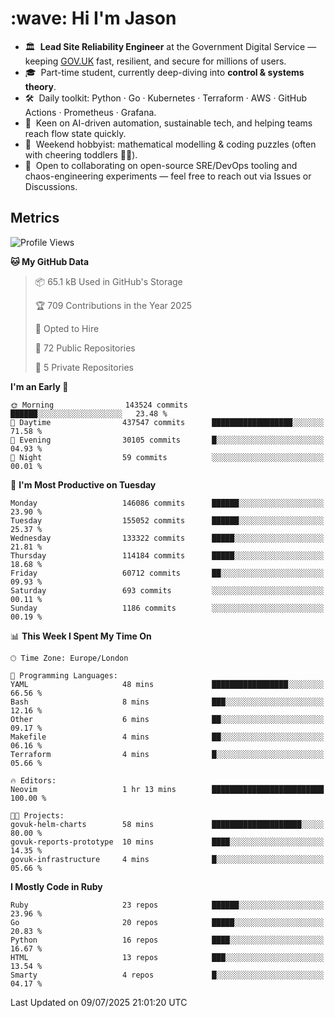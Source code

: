 <h1 align="left" id="jason-title">:wave: Hi I'm Jason</h1>

- 🏛️ &nbsp;**Lead Site Reliability Engineer** at the Government Digital Service — keeping [GOV.UK](https://www.gov.uk/) fast, resilient, and secure for millions of users.  
- 🎓 &nbsp;Part-time student, currently deep-diving into **control & systems theory**.  
- 🛠️ &nbsp;Daily toolkit: Python · Go · Kubernetes · Terraform · AWS · GitHub Actions · Prometheus · Grafana.  
- 🌱 &nbsp;Keen on AI-driven automation, sustainable tech, and helping teams reach flow state quickly.  
- 🧩 &nbsp;Weekend hobbyist: mathematical modelling & coding puzzles (often with cheering toddlers 👶👶). 
- 🤝 &nbsp;Open to collaborating on open-source SRE/DevOps tooling and chaos-engineering experiments — feel free to reach out via Issues or Discussions.


<h2>Metrics</h2>

<!--START_SECTION:waka-->
![Profile Views](http://img.shields.io/badge/Profile%20Views-0-blue)

**🐱 My GitHub Data** 

> 📦 65.1 kB Used in GitHub's Storage 
 > 
> 🏆 709 Contributions in the Year 2025
 > 
> 💼 Opted to Hire
 > 
> 📜 72 Public Repositories 
 > 
> 🔑 5 Private Repositories 
 > 
**I'm an Early 🐤** 

```text
🌞 Morning                143524 commits      ██████░░░░░░░░░░░░░░░░░░░   23.48 % 
🌆 Daytime                437547 commits      ██████████████████░░░░░░░   71.58 % 
🌃 Evening                30105 commits       █░░░░░░░░░░░░░░░░░░░░░░░░   04.93 % 
🌙 Night                  59 commits          ░░░░░░░░░░░░░░░░░░░░░░░░░   00.01 % 
```
📅 **I'm Most Productive on Tuesday** 

```text
Monday                   146086 commits      ██████░░░░░░░░░░░░░░░░░░░   23.90 % 
Tuesday                  155052 commits      ██████░░░░░░░░░░░░░░░░░░░   25.37 % 
Wednesday                133322 commits      █████░░░░░░░░░░░░░░░░░░░░   21.81 % 
Thursday                 114184 commits      █████░░░░░░░░░░░░░░░░░░░░   18.68 % 
Friday                   60712 commits       ██░░░░░░░░░░░░░░░░░░░░░░░   09.93 % 
Saturday                 693 commits         ░░░░░░░░░░░░░░░░░░░░░░░░░   00.11 % 
Sunday                   1186 commits        ░░░░░░░░░░░░░░░░░░░░░░░░░   00.19 % 
```


📊 **This Week I Spent My Time On** 

```text
🕑︎ Time Zone: Europe/London

💬 Programming Languages: 
YAML                     48 mins             █████████████████░░░░░░░░   66.56 % 
Bash                     8 mins              ███░░░░░░░░░░░░░░░░░░░░░░   12.16 % 
Other                    6 mins              ██░░░░░░░░░░░░░░░░░░░░░░░   09.17 % 
Makefile                 4 mins              ██░░░░░░░░░░░░░░░░░░░░░░░   06.16 % 
Terraform                4 mins              █░░░░░░░░░░░░░░░░░░░░░░░░   05.66 % 

🔥 Editors: 
Neovim                   1 hr 13 mins        █████████████████████████   100.00 % 

🐱‍💻 Projects: 
govuk-helm-charts        58 mins             ████████████████████░░░░░   80.00 % 
govuk-reports-prototype  10 mins             ████░░░░░░░░░░░░░░░░░░░░░   14.35 % 
govuk-infrastructure     4 mins              █░░░░░░░░░░░░░░░░░░░░░░░░   05.66 % 
```

**I Mostly Code in Ruby** 

```text
Ruby                     23 repos            ██████░░░░░░░░░░░░░░░░░░░   23.96 % 
Go                       20 repos            █████░░░░░░░░░░░░░░░░░░░░   20.83 % 
Python                   16 repos            ████░░░░░░░░░░░░░░░░░░░░░   16.67 % 
HTML                     13 repos            ███░░░░░░░░░░░░░░░░░░░░░░   13.54 % 
Smarty                   4 repos             █░░░░░░░░░░░░░░░░░░░░░░░░   04.17 % 
```




 Last Updated on 09/07/2025 21:01:20 UTC
<!--END_SECTION:waka-->

<!-- links -->

[issues page]: https://github.com/jasonBirchall/jasonBirchall/issues "jasonBirchall/issues"
